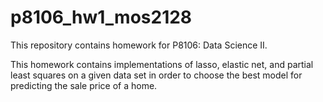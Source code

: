 # p8106_hw1_mos2128

This repository contains homework for P8106: Data Science II. 

This homework contains implementations of lasso, elastic net, and partial least squares on a given data set in order to choose the best model for predicting the sale price of a home. 
